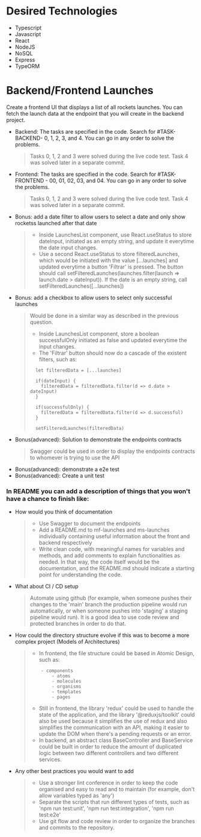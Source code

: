 # Desired Technologies

- Typescript
- Javascript
- React
- NodeJS
- NoSQL
- Express
- TypeORM

# Backend/Frontend Launches

Create a frontend UI that displays a list of all rockets launches.
You can fetch the launch data at the endpoint that you will create in the backend project.

- Backend: The tasks are specified in the code. Search for #TASK-BACKEND- 0, 1, 2, 3, and 4. You can go in any order to solve the problems.
  > Tasks 0, 1, 2 and 3 were solved during the live code test. Task 4 was solved later in a separate commit.
- Frontend: The tasks are specified in the code. Search for #TASK-FRONTEND - 00, 01, 02, 03, and 04. You can go in any order to solve the problems.
  > Tasks 0, 1, 2 and 3 were solved during the live code test. Task 4 was solved later in a separate commit.
- Bonus: add a date filter to allow users to select a date and only show rocketss launched after that date
  > - Inside LaunchesList component, use React.useStatus to store dateInput, initiated as an empty string, and update it everytime the date input changes.
  > - Use a second React.useStatus to store filteredLaunches, which would be initiated with the value [...launches] and updated everytime a button 'Filtrar' is pressed. The button should call setFilteredLaunches(launches.filter(launch => launch.date > dateInput)). If the date is an empty string, call setFilteredLaunches([...launches])
- Bonus: add a checkbox to allow users to select only successful launches
  > Would be done in a similar way as described in the previous question.
  >
  > - Inside LaunchesList component, store a boolean successfulOnly initiated as false and updated everytime the input changes.
  > - The 'Filtrar' button should now do a cascade of the existent filters, such as:
  >
  > ```
  >   let filteredData = [...launches]
  >
  >   if(dateInput) {
  >     filteredData = filteredData.filter(d => d.date > dateInput)
  >   }
  >
  >   if(successfulOnly) {
  >     filteredData = filteredData.filter(d => d.successful)
  >   }
  >
  >   setFilteredLaunches(filteredData)
  > ```
- Bonus(advanced): Solution to demonstrate the endpoints contracts
  > Swagger could be used in order to display the endpoints contracts to whomever is trying to use the API
- Bonus(advanced): demonstrate a e2e test
- Bonus(advanced): Create a unit test

### In README you can add a description of things that you won't have a chance to finish like:

- How would you think of documentation
  > - Use Swagger to document the endpoints
  > - Add a README.md to mf-launches and ms-launches individually containing useful information about the front and backend respectively
  > - Write clean code, with meaningful names for variables and methods, and add comments to explain functionalities as needed. In that way, the code itself would be the documentation, and the README.md should indicate a starting point for understanding the code.
- What about CI / CD setup
  > Automate using github (for example, when someone pushes their changes to the 'main' branch the production pipeline would run automatically, or when someone pushes into 'staging' a staging pipeline would run). It is a good idea to use code review and protected branches in order to do that.
- How could the directory structure evolve if this was to become a more complex project (Models of Architectures)
  > - In frontend, the file structure could be based in Atomic Design, such as:
  >
  > ```
  >     - components
  >         - atoms
  >         - molecules
  >         - organisms
  >         - templates
  >         - pages
  > ```
  >
  > - Still in frontend, the library 'redux' could be used to handle the state of the application, and the library '@reduxjs/toolkit' could also be used because it simplifies the use of redux and also simplifies the communication with an API, making it easier to update the DOM when there's a pending requests or an error.
  > - In backend, an abstract class BaseController and BaseService could be built in order to reduce the amount of duplicated logic between two different controllers and two different services.
- Any other best practices you would want to add
  > - Use a stronger lint conference in order to keep the code organised and easy to read and to maintain (for example, don't allow variables typed as 'any')
  > - Separate the scripts that run different types of tests, such as 'npm run test:unit', 'npm run test:integration', 'npm run test:e2e'
  > - Use git flow and code review in order to organize the branches and commits to the repository.
